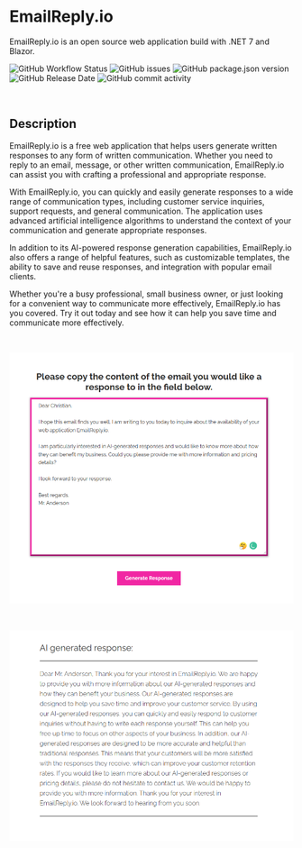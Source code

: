 # EmailReply.io

EmailReply.io is an open source web application build with .NET 7 and Blazor.


![GitHub Workflow Status](https://img.shields.io/github/actions/workflow/status/hoejsagerc/emailreply_io/release-pipeline.yaml) ![GitHub issues](https://img.shields.io/github/issues/hoejsagerc/emailreply_io) ![GitHub package.json version](https://img.shields.io/github/package-json/v/hoejsagerc/emailreply_io) ![GitHub Release Date](https://img.shields.io/github/release-date/hoejsagerc/emailreply_io) ![GitHub commit activity](https://img.shields.io/github/commit-activity/m/hoejsagerc/emailreply_io)

</br>

## Description

EmailReply.io is a free web application that helps users generate written responses to any form of written communication. Whether you need to reply to an email, message, or other written communication, EmailReply.io can assist you with crafting a professional and appropriate response.

With EmailReply.io, you can quickly and easily generate responses to a wide range of communication types, including customer service inquiries, support requests, and general communication. The application uses advanced artificial intelligence algorithms to understand the context of your communication and generate appropriate responses.

In addition to its AI-powered response generation capabilities, EmailReply.io also offers a range of helpful features, such as customizable templates, the ability to save and reuse responses, and integration with popular email clients.

Whether you're a busy professional, small business owner, or just looking for a convenient way to communicate more effectively, EmailReply.io has you covered. Try it out today and see how it can help you save time and communicate more effectively.

</br>

![Enter email content into the tool: emailreply.io](img/readme_img_01.png)

<br>

![Use the ai generated response](img/readme_img_02.png)